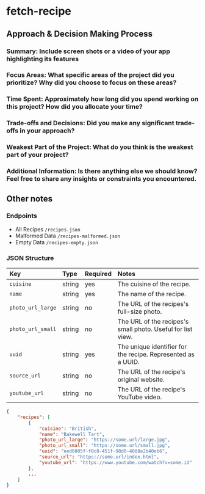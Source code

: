 # fetch-recipe

## Approach & Decision Making Process

### Summary: Include screen shots or a video of your app highlighting its features

### Focus Areas: What specific areas of the project did you prioritize? Why did you choose to focus on these areas?

### Time Spent: Approximately how long did you spend working on this project? How did you allocate your time?

### Trade-offs and Decisions: Did you make any significant trade-offs in your approach?

### Weakest Part of the Project: What do you think is the weakest part of your project?

### Additional Information: Is there anything else we should know? Feel free to share any insights or constraints you encountered.

## Other notes

### Endpoints

* All Recipes `/recipes.json`
* Malformed Data `/recipes-malformed.json`
* Empty Data `/recipes-empty.json`

### JSON Structure

|        Key        |  Type  | Required |                            Notes                             |
| :---------------- | :----- | :------- | :----------------------------------------------------------- |
| `cuisine`         | string |   yes    | The cuisine of the recipe.                                   |
| `name`            | string |   yes    | The name of the recipe.                                      |
| `photo_url_large` | string |   no     | The URL of the recipes's full-size photo.                    |
| `photo_url_small` | string |   no     | The URL of the recipes's small photo. Useful for list view.  |
| `uuid`            | string |   yes    | The unique identifier for the recipe. Represented as a UUID. |
| `source_url`      | string |   no     | The URL of the recipe's original website.                    |
| `youtube_url`     | string |   no     | The URL of the recipe's YouTube video.                       |

```json
{
    "recipes": [
        {
            "cuisine": "British",
            "name": "Bakewell Tart",
            "photo_url_large": "https://some.url/large.jpg",
            "photo_url_small": "https://some.url/small.jpg",
            "uuid": "eed6005f-f8c8-451f-98d0-4088e2b40eb6",
            "source_url": "https://some.url/index.html",
            "youtube_url": "https://www.youtube.com/watch?v=some.id"
        },
        ...
    ]
}
```
